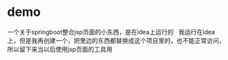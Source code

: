 # demo
一个关于springboot整合jsp页面的小东西，是在idea上运行的
 
我运行在idea上，但是我再创建一个，把里边的东西都替换成这个项目里的，也不能正常访问，所以留下来当以后使用jsp页面的工具用
